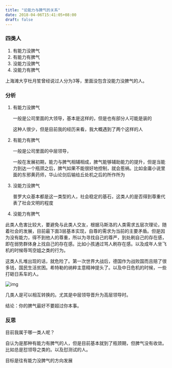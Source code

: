 ```yaml
---
title: "论能力与脾气的关系"
date: 2018-04-06T15:41:05+08:00
draft: false
---
```


### 四类人

1. 有能力没脾气
2. 有能力有脾气
3. 没能力没脾气
4. 没能力有脾气

上海滩大亨杜月笙曾经说过人分为3等，里面没包含没能力没脾气的人。

### 分析

1. 有能力没脾气

   一般是公司里面的大领导，基本是这样的，但是也有部分人可能是装的

   这种人很少，但是目前我的经历来看，我大概遇到了两个这样的人

2. 有能力有脾气

   一般是公司里面的中层领导，

   一般在发展初期，能力与脾气相辅相成，脾气能够辅助能力的提升，但是当能力到达一个瓶颈之后，脾气如果不能很好地控制，就会惹祸。比如金庸小说里面的东邪黄药师，华山论剑后输给丘处机之后的所作所为

3. 没能力没脾气

   普罗大众基本都是这一类型的人，社会稳定的基石，这类人的是否得到尊重代表了社会文明的程度

4. 没能力有脾气

​	此类人危害比较大，要避免与此类人交友，根据马斯洛的人类需求五层次理论，随着社会的发展，目前最下面3层基本实现，自尊的需求为当前的主要矛盾。但是因为没有能力，得不到他人的尊重，所以为寻找自己的尊严，到处刷自己的存在感，即在弱势群体身上找自己的存在感。比如小孩通过骂人刷存在感。以及成年人坐飞机的时候辱骂空姐之类的行为。

​	这类人扎堆出现的话，就危险了。第一次世界大战后，德国作为战败国而且赔了很多钱，国民生活贫困。希特勒的纳粹主意精神提头了。以及中日危机的时候，一些打砸日系车的人。

![img](https://timgsa.baidu.com/timg?image&quality=80&size=b9999_10000&sec=1522924331666&di=bc516be3a4b055a5cda11abe0bc3ac16&imgtype=0&src=http%3A%2F%2Fn.sinaimg.cn%2Feladies%2Ftransform%2F20170522%2FrAN3-fyfkzhs8796078.jpg)

几类人是可以相互转换的。尤其是中层领导晋升为高层领导时。

结论：你的脾气最好不要超过你本事。





### 反思

目前我属于哪一类人呢？

自认为是那种有能力有脾气的人，但是目前基本就到了瓶颈期，但脾气没有收敛。比如总是怼领导之类的。以及怼测试的人。



目标是往有能力没脾气的方向发展



